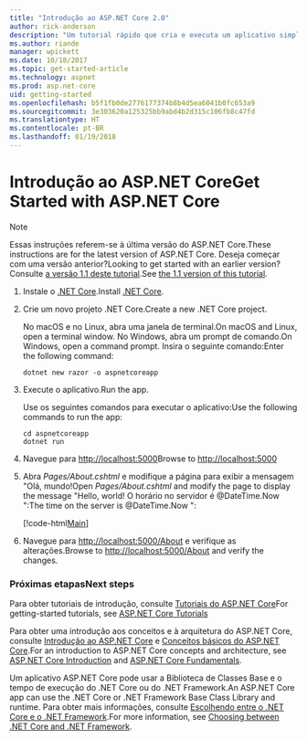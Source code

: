 ```yaml
---
title: "Introdução ao ASP.NET Core 2.0"
author: rick-anderson
description: "Um tutorial rápido que cria e executa um aplicativo simples Olá, Mundo usando o ASP.NET Core."
ms.author: riande
manager: wpickett
ms.date: 10/18/2017
ms.topic: get-started-article
ms.technology: aspnet
ms.prod: asp.net-core
uid: getting-started
ms.openlocfilehash: b5f1fb0de2776177374b8b4d5ea6041b0fc653a9
ms.sourcegitcommit: 3e303620a125325bb9abd4b2d315c106fb8c47fd
ms.translationtype: HT
ms.contentlocale: pt-BR
ms.lasthandoff: 01/19/2018
---
```

# <a name="get-started-with-aspnet-core"></a><span data-ttu-id="ed97e-103">Introdução ao ASP.NET Core</span><span class="sxs-lookup"><span data-stu-id="ed97e-103">Get Started with ASP.NET Core</span></span>

> [!NOTE]
> <span data-ttu-id="ed97e-104">Essas instruções referem-se à última versão do ASP.NET Core.</span><span class="sxs-lookup"><span data-stu-id="ed97e-104">These instructions are for the latest version of ASP.NET Core.</span></span> <span data-ttu-id="ed97e-105">Deseja começar com uma versão anterior?</span><span class="sxs-lookup"><span data-stu-id="ed97e-105">Looking to get started with an earlier version?</span></span> <span data-ttu-id="ed97e-106">Consulte [a versão 1.1 deste tutorial](xref:getting-started-1.1).</span><span class="sxs-lookup"><span data-stu-id="ed97e-106">See [the 1.1 version of this tutorial](xref:getting-started-1.1).</span></span>

1. <span data-ttu-id="ed97e-107">Instale o [.NET Core](https://www.microsoft.com/net/core/).</span><span class="sxs-lookup"><span data-stu-id="ed97e-107">Install [.NET Core](https://www.microsoft.com/net/core/).</span></span>

2. <span data-ttu-id="ed97e-108">Crie um novo projeto .NET Core.</span><span class="sxs-lookup"><span data-stu-id="ed97e-108">Create a new .NET Core project.</span></span>

   <span data-ttu-id="ed97e-109">No macOS e no Linux, abra uma janela de terminal.</span><span class="sxs-lookup"><span data-stu-id="ed97e-109">On macOS and Linux, open a terminal window.</span></span> <span data-ttu-id="ed97e-110">No Windows, abra um prompt de comando.</span><span class="sxs-lookup"><span data-stu-id="ed97e-110">On Windows, open a command prompt.</span></span> <span data-ttu-id="ed97e-111">Insira o seguinte comando:</span><span class="sxs-lookup"><span data-stu-id="ed97e-111">Enter the following command:</span></span>

    ```terminal
    dotnet new razor -o aspnetcoreapp
    ```
    
4. <span data-ttu-id="ed97e-112">Execute o aplicativo.</span><span class="sxs-lookup"><span data-stu-id="ed97e-112">Run the app.</span></span>

    <span data-ttu-id="ed97e-113">Use os seguintes comandos para executar o aplicativo:</span><span class="sxs-lookup"><span data-stu-id="ed97e-113">Use the following commands to run the app:</span></span>

    ```terminal
    cd aspnetcoreapp
    dotnet run
    ```

5. <span data-ttu-id="ed97e-114">Navegue para [http://localhost:5000](http://localhost:5000)</span><span class="sxs-lookup"><span data-stu-id="ed97e-114">Browse to [http://localhost:5000](http://localhost:5000)</span></span>

6. <span data-ttu-id="ed97e-115">Abra *Pages/About.cshtml* e modifique a página para exibir a mensagem "Olá, mundo!</span><span class="sxs-lookup"><span data-stu-id="ed97e-115">Open *Pages/About.cshtml* and modify the page to display the message "Hello, world!</span></span> <span data-ttu-id="ed97e-116">O horário no servidor é @DateTime.Now ":</span><span class="sxs-lookup"><span data-stu-id="ed97e-116">The time on the server is @DateTime.Now ":</span></span>

    [!code-html[Main](getting-started/sample/getting-started/about.cshtml?highlight=9&range=1-9)]

7. <span data-ttu-id="ed97e-117">Navegue para [http://localhost:5000/About](http://localhost:5000/About) e verifique as alterações.</span><span class="sxs-lookup"><span data-stu-id="ed97e-117">Browse to [http://localhost:5000/About](http://localhost:5000/About) and verify the changes.</span></span>

### <a name="next-steps"></a><span data-ttu-id="ed97e-118">Próximas etapas</span><span class="sxs-lookup"><span data-stu-id="ed97e-118">Next steps</span></span>

<span data-ttu-id="ed97e-119">Para obter tutoriais de introdução, consulte [Tutoriais do ASP.NET Core](tutorials/index.md)</span><span class="sxs-lookup"><span data-stu-id="ed97e-119">For getting-started tutorials, see [ASP.NET Core Tutorials](tutorials/index.md)</span></span>

<span data-ttu-id="ed97e-120">Para obter uma introdução aos conceitos e à arquitetura do ASP.NET Core, consulte [Introdução ao ASP.NET Core](index.md) e [Conceitos básicos do ASP.NET Core](fundamentals/index.md).</span><span class="sxs-lookup"><span data-stu-id="ed97e-120">For an introduction to ASP.NET Core concepts and architecture, see [ASP.NET Core Introduction](index.md) and [ASP.NET Core Fundamentals](fundamentals/index.md).</span></span>

<span data-ttu-id="ed97e-121">Um aplicativo ASP.NET Core pode usar a Biblioteca de Classes Base e o tempo de execução do .NET Core ou do .NET Framework.</span><span class="sxs-lookup"><span data-stu-id="ed97e-121">An ASP.NET Core app can use the .NET Core or .NET Framework Base Class Library and runtime.</span></span> <span data-ttu-id="ed97e-122">Para obter mais informações, consulte [Escolhendo entre o .NET Core e o .NET Framework](https://docs.microsoft.com/dotnet/articles/standard/choosing-core-framework-server).</span><span class="sxs-lookup"><span data-stu-id="ed97e-122">For more information, see [Choosing between .NET Core and .NET Framework](https://docs.microsoft.com/dotnet/articles/standard/choosing-core-framework-server).</span></span>
